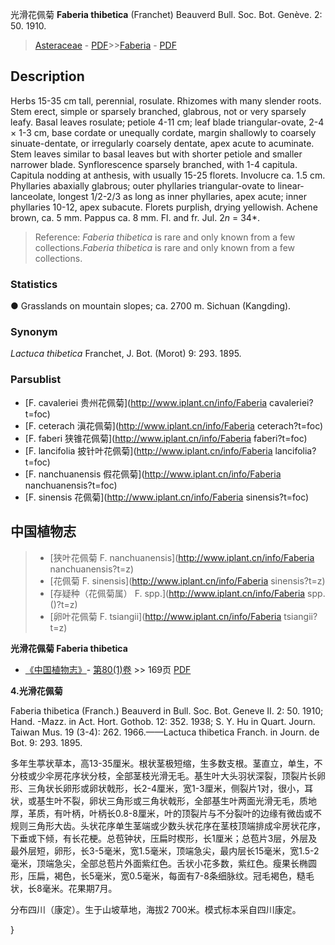 光滑花佩菊 **Faberia thibetica** (Franchet) Beauverd Bull. Soc. Bot. Genève. 2: 50. 1910.

> [Asteraceae](http://www.iplant.cn/info/Asteraceae?t=foc) - [PDF](http://www.iplant.cn/foc/pdf/Asteraceae.pdf)>>[Faberia](http://www.iplant.cn/info/Faberia?t=foc) - [PDF](http://www.iplant.cn/foc/pdf/Faberia.pdf)

## Description

Herbs 15-35 cm tall, perennial, rosulate. Rhizomes with many slender roots. Stem erect, simple or sparsely branched, glabrous, not or very sparsely leafy. Basal leaves rosulate; petiole 4-11 cm; leaf blade triangular-ovate, 2-4 × 1-3 cm, base cordate or unequally cordate, margin shallowly to coarsely sinuate-dentate, or irregularly coarsely dentate, apex acute to acuminate. Stem leaves similar to basal leaves but with shorter petiole and smaller narrower blade. Synflorescence sparsely branched, with 1-4 capitula. Capitula nodding at anthesis, with usually 15-25 florets. Involucre ca. 1.5 cm. Phyllaries abaxially glabrous; outer phyllaries triangular-ovate to linear-lanceolate, longest 1/2-2/3 as long as inner phyllaries, apex acute; inner phyllaries 10-12, apex subacute. Florets purplish, drying yellowish. Achene brown, ca. 5 mm. Pappus ca. 8 mm. Fl. and fr. Jul. 2*n* = 34*.


> Reference: 
>*Faberia thibetica* is rare and only known from a few collections.*Faberia thibetica* is rare and only known from a few collections.

### Statistics
● Grasslands on mountain slopes; ca. 2700 m. Sichuan (Kangding).

### Synonym
*Lactuca thibetica* Franchet, J. Bot. (Morot) 9: 293. 1895.

### Parsublist

* [F.  cavaleriei  贵州花佩菊](http://www.iplant.cn/info/Faberia cavaleriei?t=foc)
* [F.  ceterach  滇花佩菊](http://www.iplant.cn/info/Faberia ceterach?t=foc)
* [F.  faberi  狭锥花佩菊](http://www.iplant.cn/info/Faberia faberi?t=foc)
* [F.  lancifolia  披针叶花佩菊](http://www.iplant.cn/info/Faberia lancifolia?t=foc)
* [F.  nanchuanensis  假花佩菊](http://www.iplant.cn/info/Faberia nanchuanensis?t=foc)
* [F.  sinensis  花佩菊](http://www.iplant.cn/info/Faberia sinensis?t=foc)


## 中国植物志

> * [狭叶花佩菊  F.  nanchuanensis](http://www.iplant.cn/info/Faberia nanchuanensis?t=z)
> * [花佩菊  F.  sinensis](http://www.iplant.cn/info/Faberia sinensis?t=z)
> * [存疑种（花佩菊属）  F.  spp.](http://www.iplant.cn/info/Faberia spp.()?t=z)
> * [卵叶花佩菊  F.  tsiangii](http://www.iplant.cn/info/Faberia tsiangii?t=z)


**光滑花佩菊 Faberia thibetica**

* [《中国植物志》](http://www.iplant.cn/frps)- [第80(1)卷](http://www.iplant.cn/frps/vol/80(1)) >> 169页 [PDF](http://www.iplant.cn/frps/pdf/80(1)/169.PDF)


**4.光滑花佩菊**

Faberia thibetica (Franch.) Beauverd in Bull. Soc. Bot. Geneve II. 2: 50. 1910; Hand. -Mazz. in Act. Hort. Gothob. 12: 352. 1938; S. Y. Hu in Quart. Journ. Taiwan Mus. 19 (3-4): 262. 1966.——Lactuca thibetica Franch. in Journ. de Bot. 9: 293. 1895.

多年生葶状草本，高13-35厘米。根状茎极短缩，生多数支根。茎直立，单生，不分枝或少伞房花序状分枝，全部茎枝光滑无毛。基生叶大头羽状深裂，顶裂片长卵形、三角状长卵形或卵状戟形，长2-4厘米，宽1-3厘米，侧裂片1对，很小，耳状，或基生叶不裂，卵状三角形或三角状戟形，全部基生叶两面光滑无毛，质地厚，革质，有叶柄，叶柄长0.8-8厘米，叶的顶裂片与不分裂叶的边缘有微齿或不规则三角形大齿。头状花序单生茎端或少数头状花序在茎枝顶端排成伞房状花序，下垂或下倾，有长花梗。总苞钟状，压扁时楔形，长1厘米；总苞片3层，外层及最外层短，卵形，长3-5毫米，宽1.5毫米，顶端急尖，最内层长15毫米，宽1.5-2毫米，顶端急尖，全部总苞片外面紫红色。舌状小花多数，紫红色。瘦果长椭圆形，压扁，褐色，长5毫米，宽0.5毫米，每面有7-8条细脉纹。冠毛褐色，糙毛状，长8毫米。花果期7月。

分布四川（康定）。生于山坡草地，海拔2 700米。模式标本采自四川康定。

}